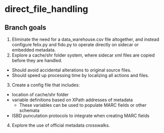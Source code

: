 # direct_file_handling

## Branch goals

1. Eliminate the need for a data_warehouse.csv file altogether, and instead configure felix.py and fido.py to operate directly on sidecar or embedded metadata.
2. Explore a cache/shr folder system, where sidecar xml files are copied before they are handled. 
  - Should avoid accidental alterations to original source files.
  - Should speed up processing time by localizing all actions and files.
3. Create a config file that includes:
  - location of cache/shr folder
  - variable definitions based on XPath addresses of metadata
    - These variables can be used to populate MARC fields or other schemata
  - ISBD puncutation protocols to integrate when creating MARC fields
4. Explore the use of official metadata crosswalks.